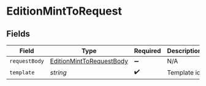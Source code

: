 # EditionMintToRequest


## Fields

| Field                                                                           | Type                                                                            | Required                                                                        | Description                                                                     |
| ------------------------------------------------------------------------------- | ------------------------------------------------------------------------------- | ------------------------------------------------------------------------------- | ------------------------------------------------------------------------------- |
| `requestBody`                                                                   | [EditionMintToRequestBody](../../models/operations/editionminttorequestbody.md) | :heavy_minus_sign:                                                              | N/A                                                                             |
| `template`                                                                      | *string*                                                                        | :heavy_check_mark:                                                              | Template id                                                                     |